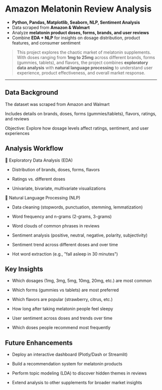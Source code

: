 # Amazon Melatonin Review Analysis

- **Python, Pandas, Matplotlib, Seaborn, NLP, Sentiment Analysis**
- Data scraped from **Amazon & Walmart**
- Analyze **melatonin product doses, forms, brands, and user reviews**
- Combine **EDA + NLP** for insights on dosage distribution, product features, and consumer sentiment

> This project explores the chaotic market of melatonin supplements. With doses ranging from **1mg to 25mg** across different brands, forms (gummies, tablets), and flavors, the project combines **exploratory data analysis** with **natural language processing** to understand user experience, product effectiveness, and overall market response.

---

## Data Background

The dataset was scraped from Amazon and Walmart

Includes details on brands, doses, forms (gummies/tablets), flavors, ratings, and reviews

Objective: Explore how dosage levels affect ratings, sentiment, and user experiences

## Analysis Workflow
🔹 Exploratory Data Analysis (EDA)

- Distribution of brands, doses, forms, flavors

- Ratings vs. different doses

- Univariate, bivariate, multivariate visualizations

🔹 Natural Language Processing (NLP)

- Data cleaning (stopwords, punctuation, stemming, lemmatization)

- Word frequency and n-grams (2-grams, 3-grams)

- Word clouds of common phrases in reviews

- Sentiment analysis (positive, neutral, negative, polarity, subjectivity)

- Sentiment trend across different doses and over time

- Hot word extraction (e.g., "fall asleep in 30 minutes")

## Key Insights

- Which dosages (1mg, 3mg, 5mg, 10mg, 20mg, etc.) are most common

- Which forms (gummies vs tablets) are most preferred

- Which flavors are popular (strawberry, citrus, etc.)

- How long after taking melatonin people feel sleepy

- User sentiment across doses and trends over time

- Which doses people recommend most frequently

## Future Enhancements

- Deploy an interactive dashboard (Plotly/Dash or Streamlit)

- Build a recommendation system for melatonin products

- Perform topic modeling (LDA) to discover hidden themes in reviews

- Extend analysis to other supplements for broader market insights
